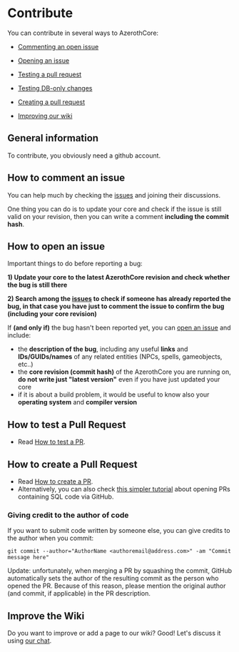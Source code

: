 # Contribute

You can contribute in several ways to AzerothCore:

- [Commenting an open issue](how-to-comment-an-issue)

- [Opening an issue](how-to-open-an-issue)

- [Testing a pull request](how-to-test-a-pull-request)

- [Testing DB-only changes](how-to-test-DB-only-changes)

- [Creating a pull request](how-to-create-a-pull-request)

- [Improving our wiki](improve-the-wiki)

## General information

To contribute, you obviously need a github account.

## How to comment an issue

You can help much by checking the [issues](https://github.com/azerothcore/azerothcore-wotlk/issues) and joining their discussions.

One thing you can do is to update your core and check if the issue is still valid on your revision, then you can write a comment **including the commit hash**.

## How to open an issue

Important things to do before reporting a bug:

**1) Update your core to the latest AzerothCore revision and check whether the bug is still there**

**2) Search among the [issues](https://github.com/azerothcore/azerothcore-wotlk/issues) to check if someone has already reported the bug, in that case you have just to comment the issue to confirm the bug (including your core revision)**

If **(and only if)** the bug hasn't been reported yet, you can [open an issue](https://github.com/azerothcore/azerothcore-wotlk/issues/new) and include:

- the **description of the bug**, including any useful **links** and **IDs/GUIDs/names** of any related entities (NPCs, spells, gameobjects, etc..)
- the **core revision (commit hash)** of the AzerothCore you are running on, **do not write just "latest version"** even if you have just updated your core
- if it is about a build problem, it would be useful to know also your **operating system** and **compiler version**

## How to test a Pull Request

- Read [How to test a PR](how-to-test-a-pr).

## How to create a Pull Request

- Read [How to create a PR](how-to-create-a-pr).
- Alternatively, you can also check [this simpler tutorial](how-to-create-a-db-pr) about opening PRs containing SQL code via GitHub.

### Giving credit to the author of code

If you want to submit code written by someone else, you can give credits to the author when you commit:

`git commit --author="AuthorName <authoremail@address.com>" -am "Commit message here"`

Update: unfortunately, when merging a PR by squashing the commit, GitHub automatically sets the author of the resulting commit as the person who opened the PR. Because of this reason, please mention the original author (and commit, if applicable) in the PR description.

## Improve the Wiki

Do you want to improve or add a page to our wiki? Good! Let's discuss it using [our chat](https://discord.gg/PaqQRkd).
